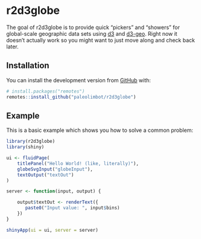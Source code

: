 
<!-- README.md is generated from README.Rmd. Please edit that file -->

# r2d3globe

<!-- badges: start -->

<!-- badges: end -->

The goal of r2d3globe is to provide quick “pickers” and “showers” for
global-scale geographic data sets using [d3](https://d3js.org/) and
[d3-geo](https://github.com/d3/d3-geo#d3-geo). Right now it doesn’t
actually work so you might want to just move along and check back later.

## Installation

You can install the development version from
[GitHub](https://github.com/) with:

``` r
# install.packages("remotes")
remotes::install_github("paleolimbot/r2d3globe")
```

## Example

This is a basic example which shows you how to solve a common problem:

``` r
library(r2d3globe)
library(shiny)
```

``` r
ui <- fluidPage(
    titlePanel("Hello World! (like, literally)"),
    globeSvgInput("globeInput"),
    textOutput("textOut")
)

server <- function(input, output) {

    output$textOut <- renderText({
       paste0("Input value: ", input$bins)
    })
}

shinyApp(ui = ui, server = server)
```
